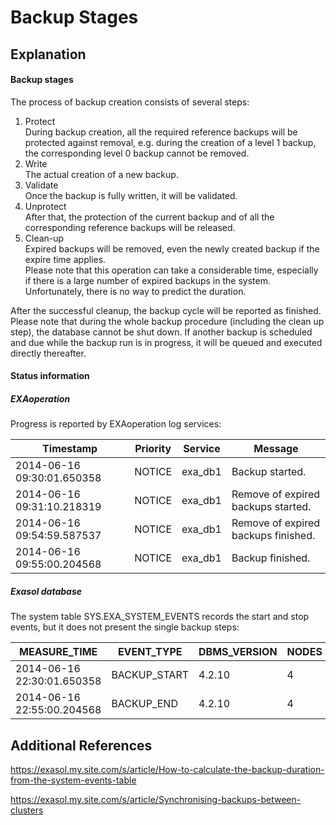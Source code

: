 # Backup Stages 
## Explanation

#### Backup stages

The process of backup creation consists of several steps:

1. Protect  
During backup creation, all the required reference backups will be protected against removal, e.g. during the creation of a level 1 backup, the corresponding level 0 backup cannot be removed.
2. Write  
The actual creation of a new backup.
3. Validate  
Once the backup is fully written, it will be validated.
4. Unprotect  
After that, the protection of the current backup and of all the corresponding reference backups will be released.
5. Clean-up  
Expired backups will be removed, even the newly created backup if the expire time applies.  
Please note that this operation can take a considerable time, especially if there is a large number of expired backups in the system. Unfortunately, there is no way to predict the duration.

After the successful cleanup, the backup cycle will be reported as finished.  
Please note that during the whole backup procedure (including the clean up step), the database cannot be shut down. If another backup is scheduled and due while the backup run is in progress, it will be queued and executed directly thereafter.

#### Status information

##### EXAoperation

Progress is reported by EXAoperation log services:

| Timestamp | Priority | Service | Message |
| --- | --- | --- | --- |
| 2014-06-16 09:30:01.650358 | NOTICE | exa_db1 | Backup started. |
| 2014-06-16 09:31:10.218319 | NOTICE | exa_db1 | Remove of expired backups started. |
| 2014-06-16 09:54:59.587537 | NOTICE | exa_db1 | Remove of expired backups finished. |
| 2014-06-16 09:55:00.204568 | NOTICE | exa_db1 | Backup finished. |

##### Exasol database

The system table SYS.EXA_SYSTEM_EVENTS records the start and stop events, but it does not present the single backup steps:

| MEASURE_TIME | EVENT_TYPE | DBMS_VERSION | NODES |
| --- | --- | --- | --- |
| 2014-06-16 22:30:01.650358 | BACKUP_START | 4.2.10 | 4 |
| 2014-06-16 22:55:00.204568 | BACKUP_END | 4.2.10 | 4 |

## Additional References

<https://exasol.my.site.com/s/article/How-to-calculate-the-backup-duration-from-the-system-events-table>

<https://exasol.my.site.com/s/article/Synchronising-backups-between-clusters>

